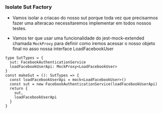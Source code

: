 ### Isolate Sut Factory

- Vamos isolar a criacao do nosso sut porque toda vez que precisarmos fazer uma alteracao necessitaremos implementar em todos nossos testes.

- Vamos ter que usar uma funcionalidade do jest-mock-extended chamada `MockProxy` para definir como iremos acessar o nosso objeto final no asso nossa interface LoadFacebookUser

```
type SutTypes = {
  sut: FacebookAuthenticationService
  loadFacebookUserApi: MockProxy<LoadFacebookUser>
}
const makeSut = (): SutTypes => {
  const loadFacebookUserApi = mock<LoadFacebookUser>()
  const sut = new FacebookAuthenticationService(loadFacebookUserApi)
  return {
    sut,
    loadFacebookUserApi
  }
}
```
